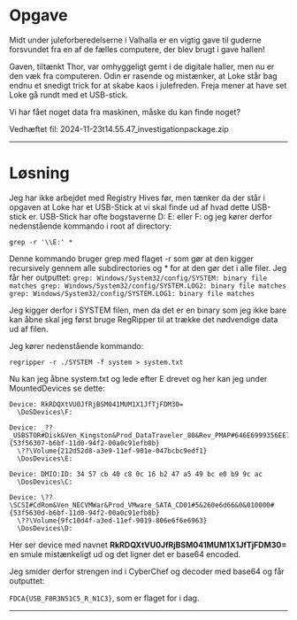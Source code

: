 # Opgave


Midt under juleforberedelserne i Valhalla er en vigtig gave til guderne forsvundet fra en af de fælles computere, der blev brugt i gave hallen!

Gaven, tiltænkt Thor, var omhyggeligt gemt i de digitale haller, men nu er den væk fra computeren. Odin er rasende og mistænker, at Loke står bag endnu et snedigt trick for at skabe kaos i julefreden.
Freja mener at have set Loke gå rundt med et USB-stick.

Vi har fået noget data fra maskinen, måske du kan finde noget?

Vedhæftet fil: 2024-11-23t14.55.47_investigationpackage.zip

---

# Løsning

Jeg har ikke arbejdet med Registry Hives før, men tænker da der står i opgaven at Loke har et USB-Stick at vi skal finde ud af hvad dette USB-stick er.
USB-Stick har ofte bogstaverne D: E: eller F: og jeg kører derfor nedenstående kommando i root af directory:

`grep -r '\\E:' *`

Denne kommando bruger grep med flaget -r som gør at den kigger recursively gennem alle subdirectories og * for at den gør det i alle filer. Jeg får her outputtet:
`grep: Windows/System32/config/SYSTEM: binary file matches
grep: Windows/System32/config/SYSTEM.LOG2: binary file matches
grep: Windows/System32/config/SYSTEM.LOG1: binary file matches
`

Jeg kigger derfor i SYSTEM filen, men da det er en binary som jeg ikke bare kan åbne skal jeg først bruge RegRipper til at trække det nødvendige data ud af filen.

Jeg kører nedenstående kommando:

`regripper -r ./SYSTEM -f system > system.txt`

Nu kan jeg åbne system.txt og lede efter E drevet og her kan jeg under MountedDevices se dette:

```
Device: RkRDQXtVU0JfRjBSM041MUM1X1JfTjFDM30=
  \DoSDevices\F:

Device: _??_USBSTOR#Disk&Ven_Kingston&Prod_DataTraveler_80&Rev_PMAP#646E6999356EE7C1B1371C1D&0#{53f56307-b6bf-11d0-94f2-00a0c91efb8b}
  \??\Volume{212d52d8-a3e9-11ef-901e-047bcbc9edf1}
  \DosDevices\E:

Device: DMIO:ID: 34 57 cb 40 c8 0c 16 b2 47 a5 49 bc e0 b9 9c ac
  \DosDevices\C:

Device: \??\SCSI#CdRom&Ven_NECVMWar&Prod_VMware_SATA_CD01#5&260e6d66&0&010000#{53f5630d-b6bf-11d0-94f2-00a0c91efb8b}
  \??\Volume{9fc10d4f-a3ed-11ef-9019-806e6f6e6963}
  \DosDevices\D:
```

Her ser device med navnet **RkRDQXtVU0JfRjBSM041MUM1X1JfTjFDM30=** en smule mistænkeligt ud og det ligner det er base64 encoded.

Jeg smider derfor strengen ind i CyberChef og decoder med base64 og får outputtet:

`FDCA{USB_F0R3N51C5_R_N1C3}`, som er flaget for i dag.


---

